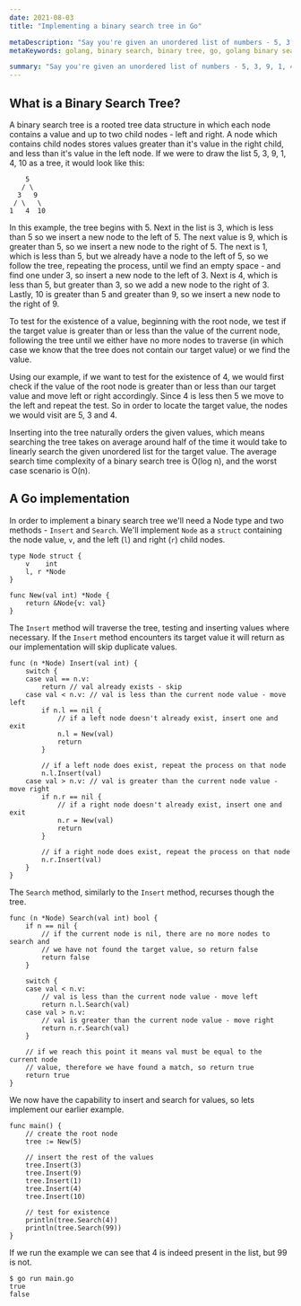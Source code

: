 ```yaml
---
date: 2021-08-03
title: "Implementing a binary search tree in Go"

metaDescription: "Say you're given an unordered list of numbers - 5, 3, 9, 1, 4, 10 - and asked to check for the existence of the number 4; how do you do it?"
metaKeywords: golang, binary search, binary tree, go, golang binary search tree, search tree

summary: "Say you're given an unordered list of numbers - 5, 3, 9, 1, 4, 10 - and asked to check for the existence of the number 4; how do you do it? One way could be to iterate though the list, looking for a match, but that wouldn't be very efficient. A binary search tree is a space and time efficient method of testing for the existence of a given value. In this post, we'll implement a simple example using Go."
---
```


## What is a Binary Search Tree?

A binary search tree is a rooted tree data structure in which each node contains a value and up to two child nodes - left and right. A node which contains child nodes stores values greater than it's value in the right child, and less than it's value in the left node. If we were to draw the list 5, 3, 9, 1, 4, 10 as a tree, it would look like this:

```
    5
   / \
  3   9
 / \   \
1   4  10
```

In this example, the tree begins with 5. Next in the list is 3, which is less than 5 so we insert a new node to the left of 5. The next value is 9, which is greater than 5, so we insert a new node to the right of 5. The next is 1, which is less than 5, but we already have a node to the left of 5, so we follow the tree, repeating the process, until we find an empty space - and find one under 3, so insert a new node to the left of 3. Next is 4, which is less than 5, but greater than 3, so we add a new node to the right of 3. Lastly, 10 is greater than 5 and greater than 9, so we insert a new node to the right of 9.

To test for the existence of a value, beginning with the root node, we test if the target value is greater than or less than the value of the current node, following the tree until we either have no more nodes to traverse (in which case we know that the tree does not contain our target value) or we find the value.

Using our example, if we want to test for the existence of 4, we would first check if the value of the root node is greater than or less than our target value and move left or right accordingly. Since 4 is less then 5 we move to the left and repeat the test. So in order to locate the target value, the nodes we would visit are 5, 3 and 4.

Inserting into the tree naturally orders the given values, which means searching the tree takes on average around half of the time it would take to linearly search the given unordered list for the target value. The average search time complexity of a binary search tree is O(log n), and the worst case scenario is O(n).

## A Go implementation

In order to implement a binary search tree we'll need a Node type and two methods - `Insert` and `Search`. We'll implement `Node` as a `struct` containing the node value, `v`, and the left (`l`) and right (`r`) child nodes.

```golang
type Node struct {
	v    int
	l, r *Node
}

func New(val int) *Node {
	return &Node{v: val}
}
```

The `Insert` method will traverse the tree, testing and inserting values where necessary. If the `Insert` method encounters its target value it will return as our implementation will skip duplicate values.

```golang
func (n *Node) Insert(val int) {
	switch {
	case val == n.v:
		return // val already exists - skip
	case val < n.v: // val is less than the current node value - move left
		if n.l == nil {
			// if a left node doesn't already exist, insert one and exit
			n.l = New(val)
			return
		}

		// if a left node does exist, repeat the process on that node
		n.l.Insert(val)
	case val > n.v: // val is greater than the current node value - move right
		if n.r == nil {
			// if a right node doesn't already exist, insert one and exit
			n.r = New(val)
			return
		}

		// if a right node does exist, repeat the process on that node
		n.r.Insert(val)
	}
}
```

The `Search` method, similarly to the `Insert` method, recurses though the tree.

```golang
func (n *Node) Search(val int) bool {
	if n == nil {
		// if the current node is nil, there are no more nodes to search and
		// we have not found the target value, so return false
		return false
	}

	switch {
	case val < n.v:
		// val is less than the current node value - move left
		return n.l.Search(val)
	case val > n.v:
		// val is greater than the current node value - move right
		return n.r.Search(val)
	}

	// if we reach this point it means val must be equal to the current node
	// value, therefore we have found a match, so return true
	return true
}
```

We now have the capability to insert and search for values, so lets implement our earlier example.

```golang
func main() {
	// create the root node
	tree := New(5)

	// insert the rest of the values
	tree.Insert(3)
	tree.Insert(9)
	tree.Insert(1)
	tree.Insert(4)
	tree.Insert(10)

	// test for existence
	println(tree.Search(4))
	println(tree.Search(99))
}
```

If we run the example we can see that 4 is indeed present in the list, but 99 is not.

```shell
$ go run main.go
true
false
```

